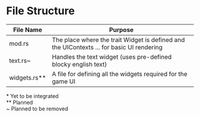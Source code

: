 # File Structure
| File Name | Purpose |
|-----------|---------|
| mod.rs | The place where the trait Widget is defined and the UIContexts ... for basic UI rendering |
| text.rs~ | Handles the text widget (uses pre-defined blocky english text) |
| widgets.rs** | A file for defining all the widgets required for the game UI |

\* Yet to be integrated  
\** Planned  
\~ Planned to be removed
